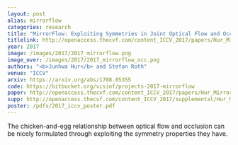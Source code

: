 ```yaml
---
layout: post
alias: mirrorflow
categories: research
title: "MirrorFlow: Exploiting Symmetries in Joint Optical Flow and Occlusion Estimation"
titlelink: http://openaccess.thecvf.com/content_ICCV_2017/papers/Hur_MirrorFlow_Exploiting_Symmetries_ICCV_2017_paper.pdf
year: 2017
image: /images/2017/2017_mirrorflow.png
image_over: /images/2017/2017_mirrorflow_occ.png
authors: "<b>Junhwa Hur</b> and Stefan Roth"
venue: "ICCV"
arxiv: https://arxiv.org/abs/1708.05355
code: https://bitbucket.org/visinf/projects-2017-mirrorflow
paper: http://openaccess.thecvf.com/content_ICCV_2017/papers/Hur_MirrorFlow_Exploiting_Symmetries_ICCV_2017_paper.pdf
supp: http://openaccess.thecvf.com/content_ICCV_2017/supplemental/Hur_MirrorFlow_Exploiting_Symmetries_ICCV_2017_supplemental.pdf
poster: /pdfs/2017_iccv_poster.pdf
---
```


The chicken-and-egg relationship between optical flow and occlusion can be nicely formulated through exploiting the symmetry properties they have.